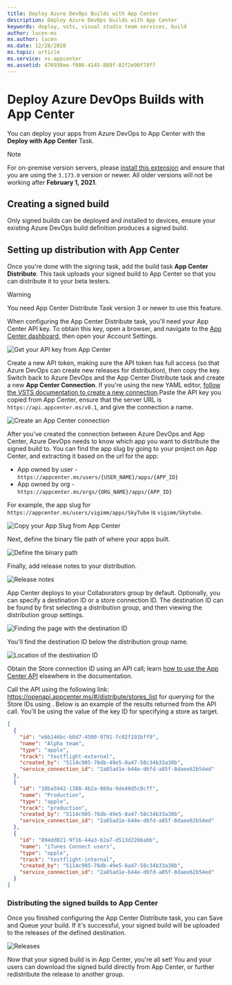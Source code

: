 ```yaml
---
title: Deploy Azure DevOps Builds with App Center
description: Deploy Azure DevOps builds with App Center
keywords: deploy, vsts, visual studio team services, build
author: lucen-ms
ms.author: lucen
ms.date: 12/28/2020
ms.topic: article
ms.service: vs-appcenter
ms.assetid: 476938ee-f086-4145-889f-02f2e90f78ff
---
```


# Deploy Azure DevOps Builds with App Center
You can deploy your apps from Azure DevOps to  App Center with the **Deploy with App Center** Task.

> [!NOTE]
> For on-premise version servers, please [install this extension](https://marketplace.visualstudio.com/items?itemName=MsAppCenter.app-center-distribute-v3) and ensure that you are using the `3.173.0` version or newer. All older versions will not be working after **February 1, 2021**.

## Creating a signed build
Only signed builds can be deployed and installed to devices, ensure your existing Azure DevOps build definition produces a signed build.

## Setting up distribution with App Center
Once you're done with the signing task, add the build task **App Center Distribute**. This task uploads your signed build to App Center so that you can distribute it to your beta testers.

> [!WARNING]
> You need App Center Distribute Task version 3 or newer to use this feature.

When configuring the App Center Distribute task, you'll need your App Center API key. To obtain this key, open a browser, and navigate to the [App Center dashboard](https://appcenter.ms), then open your Account Settings.

![Get your API key from App Center](images/distribution_new-api-token.png)

Create a new API token, making sure the API token has full access (so that Azure DevOps can create new releases for distribution), then copy the key. Switch back to Azure DevOps and the App Center Distribute task and create a new **App Center Connection**. If you're using the new YAML editor, [follow the VSTS documentation to create a new connection](https://docs.microsoft.com/azure/devops/pipelines/library/service-endpoints#create-a-service-connection).Paste the API key you copied from App Center, ensure that the server URL is `https://api.appcenter.ms/v0.1`, and give the connection a name.

![Create an App Center connection](images/vsts-deploy-app-center-api.png)

After you've created the connection between Azure DevOps and App Center, Azure DevOps needs to know which app you want to distribute the signed build to. You can find the app slug by going to your project on App Center, and extracting it based on the url for the app:
- App owned by user - `https://appcenter.ms/users/{USER_NAME}/apps/{APP_ID}` 
- App owned by org - `https://appcenter.ms/orgs/{ORG_NAME}/apps/{APP_ID}` 

For example, the app slug for `https://appcenter.ms/users/vigimm/apps/SkyTube` is `vigimm/Skytube`. 

![Copy your App Slug from App Center](images/vsts-deploy-app-center-slug.png)

Next, define the binary file path of where your apps built.

![Define the binary path](images/vsts-deploy-app-center-binary.png)

Finally, add release notes to your distribution.

![Release notes](images/vsts-deploy-app-center-notes.png)

App Center deploys to your Collaborators group by default. Optionally, you can specify a destination ID or a store connection ID. The destination ID can be found by first selecting a distribution group, and then viewing the distribution group settings.

![Finding the page with the destination ID](images/distribution_edit-settings-icon.png)

You'll find the destination ID below the distribution group name.

![Location of the destination ID](images/distribution_group-id.png)

Obtain the Store connection ID using an API call; learn [how to use the App Center API](../api-docs/index.md) elsewhere in the documentation.

Call the API using the following link: https://openapi.appcenter.ms/#/distribute/stores_list for querying for the Store IDs using . Below is an example of the results returned from the API call. You'll be using the value of the key ID for specifying a store as target.

```json
[
  {
    "id": "ebb146bc-b0d7-4500-9791-fc02f191bff9",
    "name": "Alpha team",
    "type": "apple",
    "track": "testflight-external",
    "created_by": "5114c905-76db-49e5-8a47-58c34b33a38b",
    "service_connection_id": "2a85ad1e-b44e-d6fd-a85f-8daee62b54ed"
  },
  {
    "id": "10ba5942-1388-4b2a-869a-9de40d5c0cff",
    "name": "Production",
    "type": "apple",
    "track": "production",
    "created_by": "5114c905-76db-49e5-8a47-58c34b33a38b",
    "service_connection_id": "2a85ad1e-b44e-d6fd-a85f-8daee62b54ed"
  },
  {
    "id": "894dd821-9f16-44a3-b2a7-d513d226babb",
    "name": "iTunes Connect users",
    "type": "apple",
    "track": "testflight-internal",
    "created_by": "5114c905-76db-49e5-8a47-58c34b33a38b",
    "service_connection_id": "2a85ad1e-b44e-d6fd-a85f-8daee62b54ed"
  }
]
```

### Distributing the signed builds to App Center
Once you finished configuring the App Center Distribute task, you can Save and Queue your build. If it's successful, your signed build will be uploaded to the releases of the defined destination.

![Releases](images/distribution_successful-release.png)

Now that your signed build is in App Center, you're all set! You and your users can download the signed build directly from App Center, or further redistribute the release to another group.

[vsts-deploy-api]: images/vsts-deploy-api.png
[vsts-deploy-app-center-api]: images/vsts-deploy-app-center-api.png
[vsts-deploy-app-center-slug]: images/vsts-deploy-app-center-slug.png
[vsts-deploy-app-center-binary]: images/vsts-deploy-app-center-binary.png
[vsts-deploy-app-center-notes]: images/vsts-deploy-app-center-notes.png
[vsts-deploy-group-id]: images/vsts-deploy-group-id.png
[vsts-deploy-app-center-group]: images/vsts-deploy-app-center-group.png
[vsts-deploy-app-center-releases]: images/vsts-deploy-app-center-releases.png
